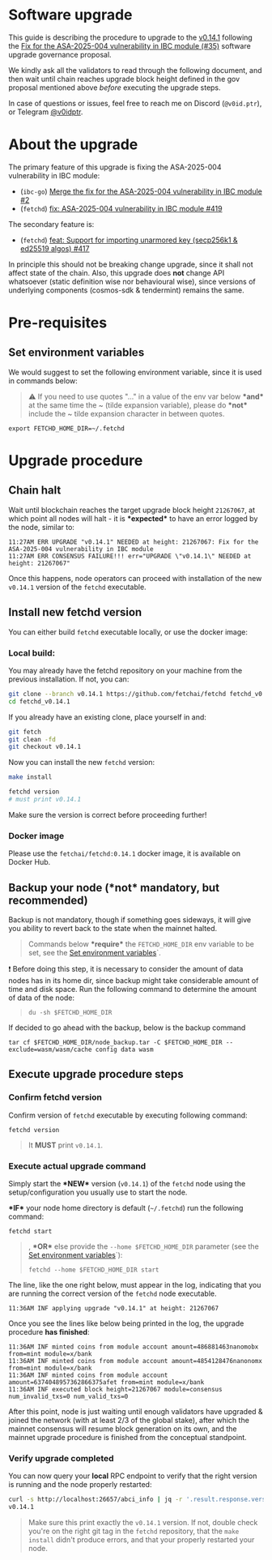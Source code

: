 
# Software upgrade

This guide is describing the procedure to upgrade to the [v0.14.1](https://github.com/fetchai/fetchd/releases/tag/v0.14.1) following the [Fix for the ASA-2025-004 vulnerability in IBC module (#35)](https://www.mintscan.io/fetchai/proposals/35) software upgrade governance proposal.

We kindly ask all the validators to read through the following document, and then wait until chain reaches upgrade block height defined in the gov proposal mentioned above *before* executing the upgrade steps.

In case of questions or issues, feel free to reach me on Discord (`@v0id.ptr`), or Telegram [@v0idptr](https://t.me/v0idptr).

# About the upgrade

The primary feature of this upgrade is fixing the ASA-2025-004 vulnerability in IBC module:
 * (`ibc-go`) [Merge the fix for the ASA-2025-004 vulnerability in IBC module #2](https://github.com/fetchai/ibc-go/pull/2)
 * (`fetchd`) [fix: ASA-2025-004 vulnerability in IBC module #419](https://github.com/fetchai/fetchd/pull/419)

The secondary feature is:
 * (`fetchd`) [feat: Support for importing unarmored key (secp256k1 & ed25519 algos) #417](https://github.com/fetchai/fetchd/pull/417)

In principle this should not be breaking change upgrade, since it shall not affect state of the chain.
Also, this upgrade does **not** change API whatsoever (static definition wise nor behavioural wise), since versions of underlying components (cosmos-sdk & tendermint) remains the same.

# Pre-requisites

## Set environment variables
We would suggest to set the following environment variable, since it is used in commands below:
> :warning: If you need to use quotes "..." in a value of the env var below **\*and\*** at the same time the ~ (tilde
> expansion variable), please do **\*not\*** include the ~ tilde expansion character in between quotes.
```shell
export FETCHD_HOME_DIR=~/.fetchd
```

# Upgrade procedure

## Chain halt
Wait until blockchain reaches the target upgrade block height `21267067`, at which point all nodes will halt - it is **\*expected\*** to have an error logged by the node, similar to:

```
11:27AM ERR UPGRADE "v0.14.1" NEEDED at height: 21267067: Fix for the ASA-2025-004 vulnerability in IBC module
11:27AM ERR CONSENSUS FAILURE!!! err="UPGRADE \"v0.14.1\" NEEDED at height: 21267067"
```

Once this happens, node operators can proceed with installation of the new `v0.14.1` version of the `fetchd` executable.

## Install new fetchd version
You can either build `fetchd` executable locally, or use the docker image:  

### Local build: 
You may already have the fetchd repository on your machine from the previous installation. If not, you can:

```bash
git clone --branch v0.14.1 https://github.com/fetchai/fetchd fetchd_v0.14.1
cd fetchd_v0.14.1
```

If you already have an existing clone, place yourself in and:

```bash
git fetch
git clean -fd
git checkout v0.14.1
```

Now you can install the new `fetchd` version:

```bash
make install

fetchd version
# must print v0.14.1
```

Make sure the version is correct before proceeding further!

### Docker image
Please use the `fetchai/fetchd:0.14.1` docker image, it is available on Docker Hub.

## Backup your node (**\*not\*** mandatory, but recommended)
Backup is not mandatory, though if something goes sideways, it will give you ability to revert back to the state when
the mainnet halted.

> Commands below **\*require\*** the `FETCHD_HOME_DIR` env variable to be set, see the
> [Set environment variables](#set-environment-variables)`.

:exclamation: Before doing this step, it is necessary to consider the amount of data nodes has in its home dir,
since backup might take considerable amount of time and disk space.
Run the following command to determine the amount of data of the node:
> ```shell
> du -sh $FETCHD_HOME_DIR
> ```

If decided to go ahead with the backup, below is the backup command
```shell
tar cf $FETCHD_HOME_DIR/node_backup.tar -C $FETCHD_HOME_DIR --exclude=wasm/wasm/cache config data wasm
```

## Execute upgrade procedure steps

### Confirm fetchd version
Confirm version of `fetchd` executable by executing following command:
```shell
fetchd version
```
> It **MUST** print `v0.14.1`. 

### Execute actual upgrade command
Simply start the **\*NEW\*** version (`v0.14.1`) of the `fetchd` node using the setup/configuration you usually use to start the node. 

**\*IF\*** your node home directory is default (`~/.fetchd`) run the following command: 
```shell
fetchd start
```
> , **\*OR\*** else provide the `--home $FETCHD_HOME_DIR` parameter (see the
> [Set environment variables](#set-environment-variables)`): 
> ```shell
> fetchd --home $FETCHD_HOME_DIR start
> ```

The line, like the one right below, must appear in the log, indicating that you are running the correct version of the
`fetchd` node executable.

```
11:36AM INF applying upgrade "v0.14.1" at height: 21267067
```


Once you see the lines like below being printed in the log, the upgrade procedure **has finished**:
```log
11:36AM INF minted coins from module account amount=486881463nanomobx from=mint module=x/bank
11:36AM INF minted coins from module account amount=4854128476nanonomx from=mint module=x/bank
11:36AM INF minted coins from module account amount=6374048957362866375afet from=mint module=x/bank
11:36AM INF executed block height=21267067 module=consensus num_invalid_txs=0 num_valid_txs=0
```

After this point, node is just waiting until enough validators have upgraded & joined the network (with at least 2/3
of the global stake), after which the mainnet consensus will resume block generation on its own, and the mainnet
upgrade procedure is finished from the conceptual standpoint.

### Verify upgrade completed

You can now query your **local** RPC endpoint to verify that the right version is running and the node properly
restarted:

```bash
curl -s http://localhost:26657/abci_info | jq -r '.result.response.version'
v0.14.1
```

> Make sure this print exactly the `v0.14.1` version. If not, double check you're on the right git tag in the `fetchd`
repository, that the `make install` didn't produce errors, and that your properly restarted your node.
